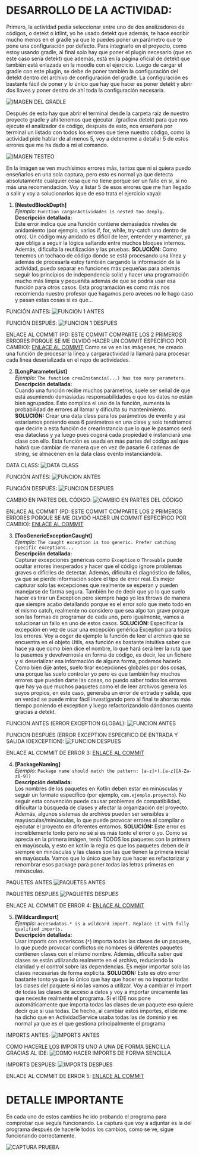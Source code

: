 # DESARROLLO DE LA ACTIVIDAD:

Primero, la actividad pedía seleccionar entre uno de dos analizadores de códigos, o detekt o ktlint,
yo he usado detekt que además, te hace escribir mucho menos en el gradle ya que le puedes poner un parámetro que te pone una configuración por defecto. Para integrarlo en el proyecto, como estoy usando gradle, al final solo hay que poner el plugin necesario (que en este caso sería detekt) que además, está en la página oficial de detekt que también está enlazada en la moodle con el ejercicio. Luego de cargar el gradle con este plugin, se debe de poner también la configuración del detekt dentro del archivo de configuración del gradle. La configuración es bastante fácil de poner y lo único que hay que hacer es poner detekt y abrir dos llaves y poner dentro de ahí toda la configuración necesaria.

![IMAGEN DEL GRADLE](https://github.com/Luismi0202/TaskManager-LGOMDOM/blob/linting/IMAGENES/config_detekt.png)

Después de esto hay que abrir el terminal desde la carpeta raiz de nuestro proyecto gradle y ahí tenemos que ejecutar ./gradlew detekt para que nos ejecute el analizador de código, después de esto, nos enseñará por terminal un listado con todos los errores que tiene nuestro código, como la actividad pide hablar de al menos 5, voy a detenerme a detallar 5 de estos errores que me ha dado a mi el comando.

![IMAGEN TESTEO](https://github.com/Luismi0202/TaskManager-LGOMDOM/blob/linting/IMAGENES/prueba_detekt.png)

En la imágen se ven muchísimos errores más, tantos que ni si quiera puedo enseñarlos en una sola captura, pero esto es normal ya que detecta absolutamente cualquier cosa que no tiene porque ser un fallo en sí, si no más una recomendación. Voy a listar 5 de esos errores que me han llegado a salir y voy a solucionarlos (que de eso trata el ejercicio vaya):

1. **[NestedBlockDepth]**  
_Ejemplo:_ `Function cargarActividades is nested too deeply.`  
**Descripción detallada:**  
Este error indica que una función contiene demasiados niveles de anidamiento (por ejemplo, varios if, for, while, try-catch uno dentro de otro). Un código muy anidado es difícil de leer, entender y mantener, ya que obliga a seguir la lógica saltando entre muchos bloques internos. Además, dificulta la reutilización y las pruebas.
**SOLUCIÓN:**
Como tenemos un tochaco de código donde se está procesando una línea y además de procesarla estoy también cargando la información de la actividad, puedo separar en funciones más pequeñas para además seguir los principios de independencia solid y hacer una programación mucho más limpia y pequeñita además de que se podría usar esa función para otros casos. Esta programación es como más nos recomienda nuestro profesor que hagamos pero aveces no le hago caso y pasan estas cosas si es que...

FUNCIÓN ANTES:
![FUNCION 1 ANTES](https://github.com/Luismi0202/TaskManager-LGOMDOM/blob/linting/IMAGENES/DETEKT_1_1.png)

FUNCIÓN DESPUÉS:
![FUNCION 1 DESPUES](https://github.com/Luismi0202/TaskManager-LGOMDOM/blob/linting/IMAGENES/DETEKT_1_2.png)

ENLACE AL COMMIT (PD: ESTE COMMIT COMPARTE LOS 2 PRIMEROS ERRORES PORQUE SE ME OLVIDÓ HACER UN COMMIT ESPECÍFICO POR CAMBIO):
[ENLACE AL COMMIT](https://github.com/Luismi0202/TaskManager-LGOMDOM/commit/00247084d45349f73bc5fb6bc89ae1e11bf67131)
Como se ve en las imágenes, he creado una función de procesar la línea y cargaractividad la llamará para procesar cada linea deserializada en el repo de actividades.

2. **[LongParameterList]**  
_Ejemplo:_ `The function creaInstancia(...) has too many parameters.`  
**Descripción detallada:**  
Cuando una función recibe muchos parámetros, suele ser señal de que está asumiendo demasiadas responsabilidades o que los datos no están bien agrupados. Esto complica el uso de la función, aumenta la probabilidad de errores al llamar y dificulta su mantenimiento.
**SOLUCIÓN:**
Crear una data class para los parámetros de evento y así estaríamos poniendo esos 6 parámetros en una clase y solo tendríamos que decirle a esta función de crearInstancia que lo que le pasamos será esa dataclass y ya luego pues cogerá cada propiedad e instanciará una clase con ello. Esta función es usada en más partes del código así que habrá que cambiar de manera que en vez de pasarle 6 cadenas de string, se almacenen en la data class evento instanciandola.

DATA CLASS:
![DATA CLASS](https://github.com/Luismi0202/TaskManager-LGOMDOM/blob/linting/IMAGENES/DETEKT_2_1.png)

FUNCIÓN ANTES:
![FUNCION ANTES](https://github.com/Luismi0202/TaskManager-LGOMDOM/blob/linting/IMAGENES/DETEKT_2_2.png)

FUNCIÓN DESPUÉS:
![FUNCION DESPUES](https://github.com/Luismi0202/TaskManager-LGOMDOM/blob/linting/IMAGENES/DETEKT_2_3.png)

CAMBIO EN PARTES DEL CÓDIGO:
![CAMBIO EN PARTES DEL CÓDIGO](https://github.com/Luismi0202/TaskManager-LGOMDOM/blob/linting/IMAGENES/DETEKT_2_4.png)

ENLACE AL COMMIT (PD: ESTE COMMIT COMPARTE LOS 2 PRIMEROS ERRORES PORQUE SE ME OLVIDÓ HACER UN COMMIT ESPECÍFICO POR CAMBIO):
[ENLACE AL COMMIT](https://github.com/Luismi0202/TaskManager-LGOMDOM/commit/00247084d45349f73bc5fb6bc89ae1e11bf67131)

3. **[TooGenericExceptionCaught]**  
_Ejemplo:_ `The caught exception is too generic. Prefer catching specific exceptions...`  
**Descripción detallada:**  
Capturar excepciones genéricas como `Exception` o `Throwable` puede ocultar errores inesperados y hacer que el código ignore problemas graves o difíciles de detectar. Además, dificulta el diagnóstico de fallos, ya que se pierde información sobre el tipo de error real. Es mejor capturar solo las excepciones que realmente se esperan y pueden manejarse de forma segura. También he de decir que yo lo que suelo hacer es tirar un Exception pero siempre hago yo los throws de manera que siempre acabo detallando porque es el error solo que meto todo en el mismo catch, realmente no considero que sea algo tan grave porque son las formas de programar de cada uno, pero igualmente, vamos a solucionar un fallo en uno de estos casos.
**SOLUCIÓN:**
Especificar la excepción en vez de usar una excepción genérica Exception para todos los errores.
Voy a coger de ejemplo la función de leer el archivo que se encuentra en el objeto Utils, esa función es bastante intuitiva saber que hace ya que como bien dice el nombre, lo que hará será leer la ruta que le pasemos y devolvernosla en forma de código, es decir, lee un fichero y si deserializar esa información de alguna forma, podemos hacerlo.
Como bien dije antes, suelo tirar excepciones globales por dos cosas, una porque las suelo controlar yo pero es que también hay muchos errores que pueden darte las cosas, no puedo saber todos los errores que hay ya que muchos paquetes como el de leer archivos genera los suyos propios, en este caso, generaba un error de entrada y salida, que en verdad se puede mirar fácil investigando pero al final te ahorras más tiempo poniendo el exception y luego refactorizandolo dándonos cuenta gracias a detekt.

FUNCION ANTES (ERROR EXCEPTION GLOBAL):
![FUNCION ANTES](https://github.com/Luismi0202/TaskManager-LGOMDOM/blob/linting/IMAGENES/DETEKT_3_1.png)

FUNCION DESPUES (ERROR EXCEPTION ESPECIFICO DE ENTRADA Y SALIDA IOEXCEPTION):
![FUNCION DESPUES](https://github.com/Luismi0202/TaskManager-LGOMDOM/blob/linting/IMAGENES/DETEKT_3_2.png)

ENLACE AL COMMIT DE ERROR 3:
[ENLACE AL COMMIT](https://github.com/Luismi0202/TaskManager-LGOMDOM/commit/499dff4223fc63acd67f2e318ececb41e4aa9031)

4. **[PackageNaming]**  
_Ejemplo:_ `Package name should match the pattern: [a-z]+(.[a-z][A-Za-z0-9])`  
**Descripción detallada:**  
Los nombres de los paquetes en Kotlin deben estar en minúsculas y seguir un formato específico (por ejemplo, `com.ejemplo.proyecto`). No seguir esta convención puede causar problemas de compatibilidad, dificultar la búsqueda de clases y afectar la organización del proyecto. Además, algunos sistemas de archivos pueden ser sensibles a mayúsculas/minúsculas, lo que puede provocar errores al compilar o ejecutar el proyecto en diferentes entornos.
**SOLUCIÓN:**
Este error es increíblemente tonto pero no sé si es más tonto el error o yo. Como se aprecia en la primera imágen, tenía TODOS los paquetes con la primera en mayúscula, y esto en kotlin la regla es que los paquetes deben de ir siempre en minúsculas y las clases son las que tienen la primera inicial en mayúscula. Vamos que lo único que hay que hacer es refactorizar y renombrar esos package para poner todas las letras primeras en minúsculas.

PAQUETES ANTES
![PAQUETES ANTES](https://github.com/Luismi0202/TaskManager-LGOMDOM/blob/linting/IMAGENES/DETEKT_4_1.png)

PAQUETES DESPUES
![PAQUETES DESPUES](https://github.com/Luismi0202/TaskManager-LGOMDOM/blob/linting/IMAGENES/DETEKT_4_2.png)

ENLACE AL COMMIT DE ERROR 4:
[ENLACE AL COMMIT](https://github.com/Luismi0202/TaskManager-LGOMDOM/commit/a091b6003780ee141c66663318c0c5164522b7ca)

5. **[WildcardImport]**  
_Ejemplo:_ `accesodatos.* is a wildcard import. Replace it with fully qualified imports.`  
**Descripción detallada:**  
Usar imports con asteriscos (`*`) importa todas las clases de un paquete, lo que puede provocar conflictos de nombres si diferentes paquetes contienen clases con el mismo nombre. Además, dificulta saber qué clases se están utilizando realmente en el archivo, reduciendo la claridad y el control sobre las dependencias. Es mejor importar solo las clases necesarias de forma explícita.
**SOLUCIÓN:**
Este es otro error bastante tonto ya que lo único que hay que hacer es no importar todas las clases del paquete si no las vamos a utilizar. Voy a cambiar el import de todas las clases de acceso a datos y voy a importar únicamente las que necesite realmente el programa. Si el IDE nos pone automáticamente que importa todas las clases de un paquete eso quiere decir que si usa todas. De hecho, al cambiar estos importes, el ide me ha dicho que en ActividadService usaba todas las de dominio y es normal ya que es el que gestiona principalmente el programa

IMPORTS ANTES:
![IMPORTS ANTES](https://github.com/Luismi0202/TaskManager-LGOMDOM/blob/linting/IMAGENES/DETEKT_5_1.png)

COMO HACERLE LOS IMPORTS UNO A UNA DE FORMA SENCILLA GRACIAS AL IDE:
![COMO HACER IMPORTS DE FORMA SENCILLA](https://github.com/Luismi0202/TaskManager-LGOMDOM/blob/linting/IMAGENES/DETEKT_5_2.png)

IMPORTS DESPUES:
![IMPORTS DESPUES](https://github.com/Luismi0202/TaskManager-LGOMDOM/blob/linting/IMAGENES/DETEKT_5_3.png)

ENLACE AL COMMIT DE ERROR 5:
[ENLACE AL COMMIT](https://github.com/Luismi0202/TaskManager-LGOMDOM/commit/731f6997cf594ba89a2a78f820f48d474837b67a)

# DETALLE IMPORTANTE

En cada uno de estos cambios he ido probando el programa para comprobar que seguía funcionando. La captura que voy a adjuntar es la del programa después de hacerle todos los cambios, como se ve, sigue funcionando correctamente.

![CAPTURA PRUEBA](https://github.com/Luismi0202/TaskManager-LGOMDOM/blob/linting/IMAGENES/PRUEBA_DESP_DETEKT.png)
